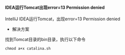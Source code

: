 #### IDEA运行Tomcat出现error=13 Permission denied

IntelliJ IDEA运行Tomcat，出现error=13 Permission denied

- 解决方案

找到Tomcat目录的bin目录，执行以下命令

```
chmod a+x catalina.sh
```
